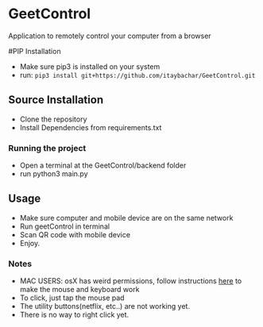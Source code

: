 # GeetControl
Application to remotely control your computer from a browser

#PIP Installation
- Make sure pip3 is installed on your system
- run: ```pip3 install git+https://github.com/itaybachar/GeetControl.git```
## Source Installation
- Clone the repository
- Install Dependencies from requirements.txt

### Running the project
- Open a terminal at the GeetControl/backend folder
- run python3 main.py

## Usage
- Make sure computer and mobile device are on the same network
- Run geetControl in terminal
- Scan QR code with mobile device
- Enjoy.

### Notes
- MAC USERS: osX has weird permissions, follow instructions [here](https://pynput.readthedocs.io/en/latest/limitations.html#macos) to make the mouse and keyboard work
- To click, just tap the mouse pad
- The utility buttons(netflix, etc..) are not working yet.
- There is no way to right click yet.
